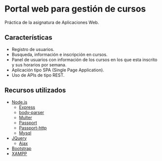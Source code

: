 # Portal web para gestión de cursos

Práctica de la asignatura de Aplicaciones Web.

## Características

 - Registro de usuarios.
 - Busqueda, información e inscripción en cursos.
 - Panel de usuarios con información de los cursos en los que esta inscrito y sus horarios por semana. 
 - Aplicación tipo SPA (Single Page Application).
 - Uso de APIs de tipo REST.

## Recursos utilizados

 - [Node.js](https://nodejs.org/es/)
   - [Express](http://expressjs.com/es/)
   - [body-parser](https://github.com/expressjs/body-parser)
   - [Multer](https://github.com/expressjs/multer)
   - [Passport](http://passportjs.org/)
   - [Passport-http](https://github.com/jaredhanson/passport-http)
   - [Mysql](https://github.com/mysqljs/mysql)
 - [JQuery](https://jquery.com/)
    - [Ajax](http://api.jquery.com/jquery.ajax/)
 - [Bootstrap](http://getbootstrap.com/)
 - [XAMPP](https://www.apachefriends.org/es/index.html)


